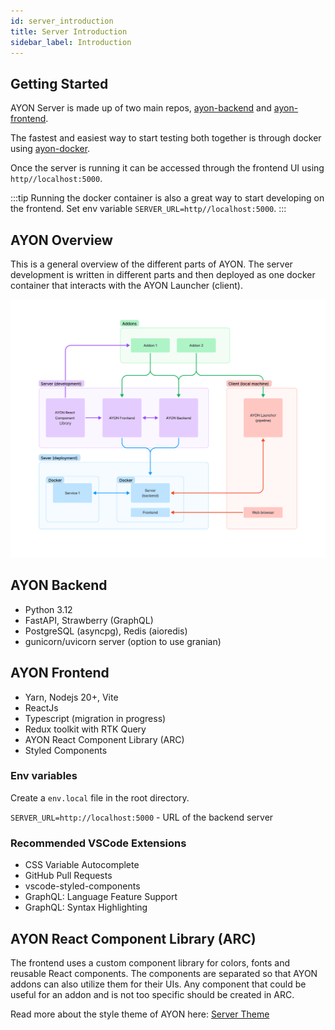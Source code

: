 ```yaml
---
id: server_introduction
title: Server Introduction
sidebar_label: Introduction
---
```


## Getting Started

AYON Server is made up of two main repos, [ayon-backend](https://github.com/ynput/ayon-backend) and [ayon-frontend](https://github.com/ynput/ayon-frontend).

The fastest and easiest way to start testing both together is through docker using [ayon-docker](https://github.com/ynput/ayon-docker).

Once the server is running it can be accessed through the frontend UI using `http//localhost:5000`.

:::tip
Running the docker container is also a great way to start developing on the frontend. Set env variable `SERVER_URL=http//localhost:5000`.
:::

## AYON Overview

This is a general overview of the different parts of AYON. The server development is written in different parts and then deployed as one docker container that interacts with the AYON Launcher (client).

![Ayon server overview diagram](./assets/server/ayon_server_diagram.png)

## AYON Backend

-   Python 3.12
-   FastAPI, Strawberry (GraphQL)
-   PostgreSQL (asyncpg), Redis (aioredis)
-   gunicorn/uvicorn server (option to use granian)

## AYON Frontend

-   Yarn, Nodejs 20+, Vite
-   ReactJs
-   Typescript (migration in progress)
-   Redux toolkit with RTK Query
-   AYON React Component Library (ARC)
-   Styled Components

### **Env variables**

Create a `env.local` file in the root directory.

`SERVER_URL=http://localhost:5000` - URL of the backend server

### **Recommended VSCode Extensions**

-   CSS Variable Autocomplete
-   GitHub Pull Requests
-   vscode-styled-components
-   GraphQL: Language Feature Support
-   GraphQL: Syntax Highlighting

## AYON React Component Library (ARC)

The frontend uses a custom component library for colors, fonts and reusable React components. The components are separated so that AYON addons can also utilize them for their UIs. Any component that could be useful for an addon and is not too specific should be created in ARC.

Read more about the style theme of AYON here: [Server Theme](server_theme.md)
